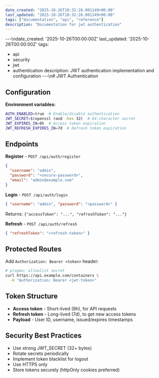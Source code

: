 ```yaml
---
date_created: "2025-10-26T18:32:26.001149+00:00"
last_updated: "2025-10-26T18:32:26.001149+00:00"
tags: ["documentation", "api", "reference"]
description: "Documentation for jwt authentication"
---
```


---\ndate_created: '2025-10-26T00:00:00Z'
last_updated: '2025-10-26T00:00:00Z'
tags:

- api
- security
- jwt
- authentication
  description: JWT authentication implementation and configuration
  ---\n# JWT Authentication

## Configuration

**Environment variables:**

```bash
AUTH_ENABLED=true  # Enable/disable authentication
JWT_SECRET=$(openssl rand -hex 32)  # 64-character secret
JWT_EXPIRES_IN=8h  # Access token expiration
JWT_REFRESH_EXPIRES_IN=7d  # Refresh token expiration
```

## Endpoints

**Register** - `POST /api/auth/register`

<!-- pragma: allowlist secret -->

```json
{
  "username": "admin",
  "password": "<secure-password>",
  "email": "admin@example.com"
}
```

**Login** - `POST /api/auth/login`

<!-- pragma: allowlist secret -->

```json
{ "username": "admin", "password": "<password>" }
```

Returns: `{"accessToken": "...", "refreshToken": "..."}`

**Refresh** - `POST /api/auth/refresh`

<!-- pragma: allowlist secret -->

```json
{ "refreshToken": "<refresh-token>" }
```

## Protected Routes

Add `Authorization: Bearer <token>` header:

```bash
# pragma: allowlist secret
curl https://api.example.com/containers \
  -H "Authorization: Bearer <jwt-token>"
```

## Token Structure

- **Access token** - Short-lived (8h), for API requests
- **Refresh token** - Long-lived (7d), to get new access tokens
- **Payload** - User ID, username, issued/expires timestamps

## Security Best Practices

- Use strong JWT_SECRET (32+ bytes)
- Rotate secrets periodically
- Implement token blacklist for logout
- Use HTTPS only
- Store tokens securely (httpOnly cookies preferred)

